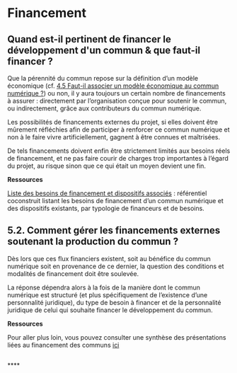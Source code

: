 # Financement

## Quand est-il pertinent de financer le développement d'un commun & que faut-il financer ?

Que la pérennité du commun repose sur la définition d’un modèle économique \(cf. [4.5 Faut-il associer un modèle économique au commun numérique ?](gouvernance/04-perenniser.md#4-5-faut-il-associer-un-modele-economique-au-commun-numerique)\) ou non, il y aura toujours un certain nombre de financements à assurer : directement par l’organisation conçue pour soutenir le commun, ou indirectement, grâce aux contributeurs du commun numérique.

Les possibilités de financements externes du projet, si elles doivent être mûrement réfléchies afin de participer à renforcer ce commun numérique et non à le faire vivre artificiellement, gagnent à être connues et maîtrisées.

De tels financements doivent enfin être strictement limités aux besoins réels de financement, et ne pas faire courir de charges trop importantes à l’égard du projet, au risque sinon que ce qui était un moyen devient une fin.

**Ressources**

[Liste des besoins de financement et dispositifs associés](../ressources/) : référentiel coconstruit listant les besoins de financement d’un commun numérique et des dispositifs existants, par typologie de financeurs et de besoins.

## 5.2. Comment gérer les financements externes soutenant la production du commun ?

Dès lors que ces flux financiers existent, soit au bénéfice du commun numérique soit en provenance de ce dernier, la question des conditions et modalités de financement doit être soulevée. 

La réponse dépendra alors à la fois de la manière dont le commun numérique est structuré \(et plus spécifiquement de l’existence d’une personnalité juridique\), du type de besoin à financer et de la personnalité juridique de celui qui souhaite financer le développement du commun.

**Ressources**

Pour aller plus loin, vous pouvez consulter une synthèse des présentations liées au financement des communs [i](05-financer.md)[ci](05-financer.md)

## 

\*\*\*\*

